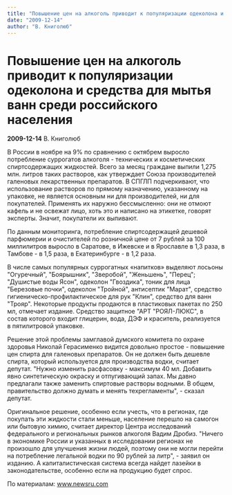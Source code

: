 ```yaml
---
title: "Повышение цен на алкоголь приводит к популяризации одеколона и средства для мытья ванн среди российского населения"
date: "2009-12-14"
author: "В. Книголюб"
---
```


# Повышение цен на алкоголь приводит к популяризации одеколона и средства для мытья ванн среди российского населения

**2009-12-14** В. Книголюб

В России в ноябре на 9% по сравнению с октябрем выросло потребление суррогатов алкоголя - технических и косметических спиртсодержащих жидкостей. Всего за месяц граждане выпили 1,275 млн. литров таких растворов, как утверждает Союза производителей галеновых лекарственных препаратов. В СПГЛП подчеркивают, что использование растворов по прямому назначению, указанному на упаковке, не является основным ни для производителей, ни для покупателей. Применять их наружно бессмысленно: они не отмоют кафель и не освежат лицо, хоть это и написано на этикетке, говорят эксперты. Значит, покупатели их выпивают.

По данным мониторинга, потребление спиртсодержащей дешевой парфюмерии и очистителей по розничной цене от 7 рублей за 100 миллилитров выросло в Саратове, в Ижевске и в Ярославле в 1,3 раза, в Тамбове - в 1,5 раза, в Екатеринбурге - в 1,2 раза.

В числе самых популярных суррогатных «напитков» выделяют лосьоны "Огуречный", "Боярышник", "Зверобой", "Женьшень", "Перец"; "Душистые воды Ясон", одеколон "Гвоздика", тоник для лица "Березовые почки", одеколон "Тройной", антисептик "Марат", средство гигиеническо-профилактическое для рук "Клин", средство для ванн "Трояр". Некоторые продукты продаются в пластиковых пакетах по 250 мл, отмечает издание. Средство защитное "АРТ "РОЯЛ-ЛЮКС", в состав которого входит глицерин, вода, ДЭФ и краситель, реализуется в пятилитровой упаковке.

Решение этой проблемы замглавой думского комитета по охране здоровья Николай Герасименко видится довольно простое - повышение цен спирта для галеновых препаратов. Он не должен быть дешевле спирта, который используется для производства водки, считает депутат. "Нужно изменить расфасовку - максимум 40 мл. Добавить явно синтетическую окраску и отпугивающий запах. Мы давно предлагали также заменить спиртовые растворы водными. В общем, правительство должно думать и менять техрегламенты", - сказал депутат.

Оригинальное решение, особенно если учесть, что в регионах, где покупать эти жидкости стали меньше, население перешло на самогон или бытовую химию, считает директор Центра исследований федерального и региональных рынков алкоголя Вадим Дробиз. "Ничего в экономике России и указанных в исследовании регионах не произошло для улучшения жизни людей, поэтому они не могли перейти на потребление легальной водки по 90 рублей за литр", - заявил он изданию. А капиталистическая система всегда найдет лазейки в законодательстве, особенно если на продукцию будет спрос.

По материалам: www.newsru.com